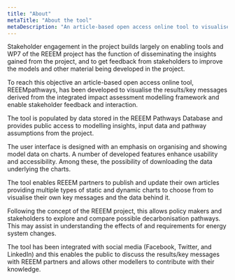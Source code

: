 ```yaml
---
title: "About"
metaTitle: "About the tool"
metaDescription: "An article-based open access online tool to visualise the results/key messages derived from the integrated impact assessment modelling framework and enable stakeholder feedback and interaction"
---
```


Stakeholder engagement in the project builds largely on enabling tools and WP7 of the REEEM project has the function of disseminating the insights gained from the project, and to get feedback from stakeholders to improve the models and other material being developed in the project.

To reach this objective an article-based open access online tool, REEEMpathways, has been developed to visualise the results/key messages derived from the integrated impact assessment modelling framework and enable stakeholder feedback and interaction.

The tool is populated by data stored in the REEEM Pathways Database and provides public access to modelling insights, input data and pathway assumptions from the project.

The user interface is designed with an emphasis on organising and showing model data on charts. A number of developed features enhance usability and accessibility. Among these, the possibility of downloading the data underlying the charts.

The tool enables REEEM partners to publish and update their own articles providing multiple types of static and dynamic charts to choose from to visualise their own key messages and the data behind it.

Following the concept of the REEEM project, this allows policy makers and stakeholders to explore and compare possible decarbonisation pathways. This may assist in understanding the effects of and requirements for energy system changes.

The tool has been integrated with social media (Facebook, Twitter, and LinkedIn) and this enables the public to discuss the results/key messages with REEEM partners and allows other modellers to contribute with their knowledge.
